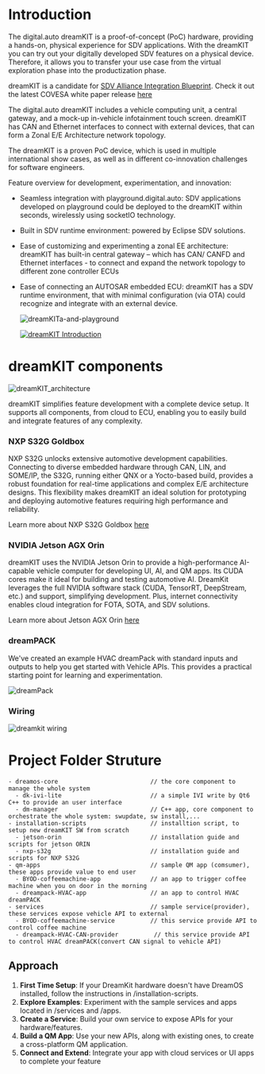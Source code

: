 # Introduction

The digital.auto dreamKIT is a proof-of-concept (PoC) hardware, providing a hands-on, physical experience for SDV applications. With the dreamKIT you can try out your digitally developed SDV features on a physical device. Therefore, it allows you to transfer your use case from the virtual exploration phase into the productization phase.

dreamKIT is a candidate for [SDV Alliance Integration Blueprint](https://covesa.global/wp-content/uploads/2024/04/SDV-alliance-announcement-20230109.pdf). Check it out the latest COVESA white paper release [here](https://covesa.global/wp-content/uploads/2024/05/SDV-Alliance-Integration-Blueprint-20240109.pdf)

The digital.auto dreamKIT includes a vehicle computing unit, a central gateway, and a mock-up in-vehicle infotainment touch screen. dreamKIT has CAN and Ethernet interfaces to connect with external devices, that can form a Zonal E/E Architecture network topology.

The dreamKIT is a proven PoC device, which is used in multiple international show cases, as well as in different co-innovation challenges for software engineers.

Feature overview for development, experimentation, and innovation:

- Seamless integration with playground.digital.auto: SDV applications developed on playground could be deployed to the dreamKIT within seconds, wirelessly using socketIO technology.
- Built in SDV runtime environment: powered by Eclipse SDV solutions.
- Ease of customizing and experimenting a zonal EE architecture: dreamKIT has built-in central gateway – which has CAN/ CANFD and Ethernet interfaces - to connect and expand the network topology to different zone controller ECUs
- Ease of connecting an AUTOSAR embedded ECU: dreamKIT has a SDV runtime environment, that with minimal configuration (via OTA) could recognize and integrate with an external device.

  ![dreamKITa-and-playground](https://docs.digital.auto/docs/dreamkit/overview/images/playground-dreamKIT.png)

  [![dreamKIT Introduction](https://img.youtube.com/vi/-DdnHqg3Qeg/hqdefault.jpg)](https://youtu.be/-DdnHqg3Qeg)


# dreamKIT components

![dreamKIT_architecture](https://docs.digital.auto/docs/dreamkit/architecture/images/dreamKIT_architecture.png)

dreamKIT simplifies feature development with a complete device setup. It supports all components, from cloud to ECU, enabling you to easily build and integrate features of any complexity.

### NXP S32G Goldbox
NXP S32G unlocks extensive automotive development capabilities. Connecting to diverse embedded hardware through CAN, LIN, and SOME/IP, the S32G, running either QNX or a Yocto-based build, provides a robust foundation for real-time applications and complex E/E architecture designs. This flexibility makes dreamKIT an ideal solution for prototyping and deploying automotive features requiring high performance and reliability.

Learn more about NXP S32G Goldbox [here](https://www.nxp.com/design/design-center/development-boards-and-designs/GOLDBOX)


### NVIDIA Jetson AGX Orin
dreamKIT uses the NVIDIA Jetson Orin to provide a high-performance AI-capable vehicle computer for developing UI, AI, and QM apps. Its CUDA cores make it ideal for building and testing automotive AI. DreamKit leverages the full NVIDIA software stack (CUDA, TensorRT, DeepStream, etc.) and support, simplifying development. Plus, internet connectivity enables cloud integration for FOTA, SOTA, and SDV solutions.

Learn more about Jetson AGX Orin [here](https://www.nvidia.com/en-sg/autonomous-machines/embedded-systems/jetson-orin/)

### dreamPACK

We've created an example HVAC dreamPack with standard inputs and outputs to help you get started with Vehicle APIs. This provides a practical starting point for learning and experimentation.

 ![dreamPack](https://docs.digital.auto/docs/dreamkit/overview/images/Seamless_deployment.png)


 ### Wiring

 ![dreamkit wiring](https://bewebstudio.digitalauto.tech/data/projects/fuOFE9EXs7Mv/dreamkit-wiring.png)

# Project Folder Struture
```
- dreamos-core                          // the core component to manage the whole system
  - dk-ivi-lite                         // a simple IVI write by Qt6 C++ to provide an user interface
  - dm-manager                          // C++ app, core component to orchestrate the whole system: swupdate, sw install,...
- installation-scripts                  // installtion script, to setup new dreamKIT SW from scratch
  - jetson-orin                         // installation guide and scripts for jetson ORIN
  - nxp-s32g                            // installation guide and scripts for NXP S32G
- qm-apps                               // sample QM app (comsumer), these apps provide value to end user 
  - BYOD-coffeemachine-app              // an app to trigger coffee machine when you on door in the morning
  - dreampack-HVAC-app                  // an app to control HVAC dreamPACK
- services                              // sample service(provider), these services expose vehicle API to external 
  - BYOD-coffeemachine-service          // this service provide API to control coffee machine
  - dreampack-HVAC-CAN-provider          // this service provide API to control HVAC dreamPACK(convert CAN signal to vehicle API)
```

## Approach
1. **First Time Setup**: If your DreamKit hardware doesn't have DreamOS installed, follow the instructions in /installation-scripts.
2. **Explore Examples**: Experiment with the sample services and apps located in /services and /apps.
3. **Create a Service**: Build your own service to expose APIs for your hardware/features.
4. **Build a QM App**: Use your new APIs, along with existing ones, to create a cross-platform QM application.
5. **Connect and Extend**: Integrate your app with cloud services or UI apps to complete your feature



